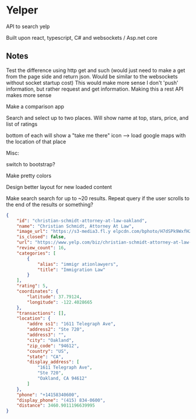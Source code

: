 # Yelper

API to search yelp 


Built upon react, typescript, C# and websockets / Asp.net core


## Notes

Test the difference using http get and such 
(would just need to make a get from the page side and return json. Would be similar to the websockets without socket startup cost)
This would make more sense I don't 'push' information, but rather request and get information. 
Making this a rest API makes more sense

Make a comparison app

Search and select up to two places. Will show name at top, stars, price, and list of ratings

bottom of each will show a "take me there" icon --> load google maps with the location of that place

Misc:

switch to bootstrap?

Make pretty colors

Design better layout for new loaded content 

Make search search for up to ~20 results. Repeat query if the user scrolls to the end of the results or something? 


```json
{
    "id": "christian-schmidt-attorney-at-law-oakland",
    "name": "Christian Schmidt, Attorney At Law",
    "image_url": "https://s3-media3.fl.y elpcdn.com/bphoto/H7dSPk9WxfH2aHqdOag5fQ/o.jpg",
    "is_closed": false,
    "url": "https://www.yelp.com/biz/christian-schmidt-attorney-at-law-oakland?adjust_creative=9RBhr xshhu9VbesoD4HKFg&utm_campaign=yelp_api_v3&utm_medium=api_v3_business_search&utm_source=9RBhrxshhu9VbesoD4HKFg",
    "review_count": 16,
    "categories": [
        {
            "alias": "immigr ationlawyers",
            "title": "Immigration Law"
        }
    ],
    "rating": 5,
    "coordinates": {
        "latitude": 37.79124,
        "longitude": -122.4028665
    },
    "transactions": [],
    "location": {
        "addre ss1": "1611 Telegraph Ave",
        "address2": "Ste 720",
        "address3": "",
        "city": "Oakland",
        "zip_code": "94612",
        "country": "US",
        "state": "CA",
        "display_address": [
            "1611 Telegraph Ave",
            "Ste 720",
            "Oakland, CA 94612"
        ]
    },
    "phone": "+14158340600",
    "display_phone": "(415) 834-0600",
    "distance": 3460.9011196639995
}
```

